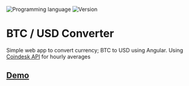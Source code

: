 ![Programming language](https://img.shields.io/badge/Language-Javascript-black.svg)
![Version](https://img.shields.io/badge/Version-1.1.0-blue.svg)

# BTC / USD Converter

Simple web app to convert currency; BTC to USD using Angular. Using [Coindesk API](https://www.coindesk.com/api/) for hourly averages

## [Demo](http://mnl.space/BTC-USD-Converter/)